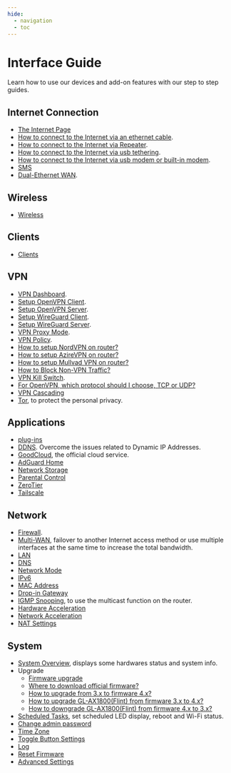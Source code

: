 ```yaml
---
hide:
  - navigation
  - toc
---
```


# Interface Guide

Learn how to use our devices and add-on features with our step to step guides.

## Internet Connection

* [The Internet Page](internet.md)
* [How to connect to the Internet via an ethernet cable](internet_ethernet.md).
* [How to connect to the Internet via Repeater](internet_repeater.md).
* [How to connect to the Internet via usb tethering](internet_tethering.md).
* [How to connect to the Internet via usb modem or built-in modem](internet_cellular.md).
* [SMS](sms.md)
* [Dual-Ethernet WAN](dual-ethernet_wan.md).

## Wireless

* [Wireless](wireless.md)

## Clients

* [Clients](clients.md)

## VPN

* [VPN Dashboard](vpn_dashboard.md).
* [Setup OpenVPN Client](openvpn_client.md).
* [Setup OpenVPN Server](openvpn_server.md).
* [Setup WireGuard Client](wireguard_client.md).
* [Setup WireGuard Server](wireguard_server.md).
* [VPN Proxy Mode](vpn_dashboard.md#proxy-mode).
* [VPN Policy](vpn_dashboard.md#proxy-mode).
* [How to setup NordVPN on router?](openvpn_client.md#set-up-nordvpn)
* [How to setup AzireVPN on router?](wireguard_client.md#set-up-azirevpn)
* [How to setup Mullvad VPN on router?](wireguard_client.md#set-up-mullvad)
* [How to Block Non-VPN Traffic?](../faq/block_no_vpn_traffic.md)
* [VPN Kill Switch](../faq/block_no_vpn_traffic.md).
* [For OpenVPN, which protocol should I choose, TCP or UDP?](../faq/openvpn_tcp_udp.md)
* [VPN Cascading](../tutorials/vpn_cascading.md)
* [Tor](tor.md), to protect the personal privacy.

## Applications

* [plug-ins](plugins.md)
* [DDNS](ddns.md). Overcome the issues related to Dynamic IP Addresses.
* [GoodCloud](cloud.md), the official cloud service.
* [AdGuard Home](adguardhome.md)
* [Network Storage](network_storage.md)
* [Parental Control](parental_control.md)
* [ZeroTier](zerotier.md)
* [Tailscale](tailscale.md)

## Network

* [Firewall](firewall.md).
* [Multi-WAN](multi-wan.md), failover to another Internet access method or use multiple interfaces at the same time to increase the total bandwidth.
* [LAN](lan.md)
* [DNS](dns.md)
* [Network Mode](network_mode.md)
* [IPv6](ipv6.md)
* [MAC Address](mac_address.md)
* [Drop-in Gateway](drop-in_gateway.md)
* [IGMP Snooping](igmp_snooping.md), to use the multicast function on the router.
* [Hardware Acceleration](hardware_acceleration.md)
* [Network Acceleration](network_acceleration.md)
* [NAT Settings](nat_settings.md)

## System

* [System Overview](system_overview.md), displays some hardwares status and system info.
* Upgrade
    * [Firmware upgrade](firmware_upgrade.md)
    * [Where to download official firmware?](../faq/where_to_download_firmware.md)
    * [How to upgrade from 3.x to firmware 4.x?](../faq/upgrade_to_4.md)
    * [How to upgrade GL-AX1800(Flint) from firmware 3.x to 4.x?](../faq/gl-ax1800_upgrade_to_4.md)
    * [How to downgrade GL-AX1800(Flint) from firmware 4.x to 3.x?](../faq/gl-ax1800_upgrade_to_4.md#downgrade)
* [Scheduled Tasks](scheduled_tasks.md), set scheduled LED display, reboot and Wi-Fi status.
* [Change admin password](admin_password.md)
* [Time Zone](time_zone.md)
* [Toggle Button Settings](toggle_button_settings.md)
* [Log](log.md)
* [Reset Firmware](reset_firmware.md)
* [Advanced Settings](advanced_settings.md)
